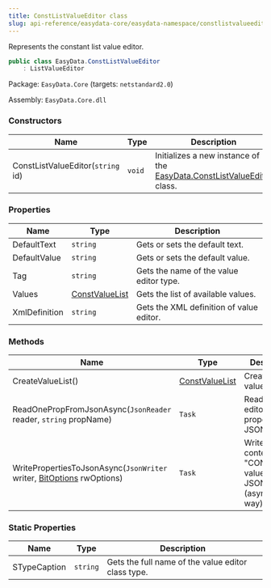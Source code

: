```yaml
---
title: ConstListValueEditor class
slug: api-reference/easydata-core/easydata-namespace/constlistvalueeditor-class
---
```

Represents the constant list value editor.
```csharp
public class EasyData.ConstListValueEditor
    : ListValueEditor

```
Package: `EasyData.Core` (targets: `netstandard2.0`)

Assembly: `EasyData.Core.dll`

### Constructors

| Name | Type | Description | 
| --- | --- | --- | 
| ConstListValueEditor(`string` id) | `void` | Initializes a new instance of the [EasyData.ConstListValueEditor](/api-reference/easydata-core/easydata-namespace/constlistvalueeditor-class) class. | 


### Properties

| Name | Type | Description | 
| --- | --- | --- | 
| DefaultText | `string` | Gets or sets the default text. | 
| DefaultValue | `string` | Gets or sets the default value. | 
| Tag | `string` | Gets the name of the value editor type. | 
| Values | [ConstValueList](/api-reference/easydata-core/easydata-namespace/constvaluelist-class) | Gets the list of available values. | 
| XmlDefinition | `string` | Gets the XML definition of value editor. | 


### Methods

| Name | Type | Description | 
| --- | --- | --- | 
| CreateValueList() | [ConstValueList](/api-reference/easydata-core/easydata-namespace/constvaluelist-class) | Creates the value list. | 
| ReadOnePropFromJsonAsync(`JsonReader` reader, `string` propName) | `Task` | Reads one editor's property from JSON. | 
| WritePropertiesToJsonAsync(`JsonWriter` writer, [BitOptions](/api-reference/easydata-core/easydata-namespace/bitoptions-class) rwOptions) | `Task` | Writes the content of the "CONST LIST" value editor to JSON (asynchronous way). | 


### Static Properties

| Name | Type | Description | 
| --- | --- | --- | 
| STypeCaption | `string` | Gets the full name of the value editor class type. |